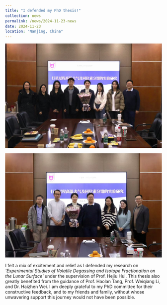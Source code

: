 ```yaml
---
title: "I defended my PhD thesis!"
collection: news
permalink: /news/2024-11-23-news
date: 2024-11-23
location: "Nanjing, China"
---
```


![group photo](../images/37f0b5940f9aecd61b4e69da7723da9.jpg)

![committee photo](../images/3da67f6f7521b2a8f16451233f41681.jpg)

I felt a mix of excitement and relief as I defended my research on *'Experimental Studies of Volatile Degassing and Isotope Fractionation on the Lunar Surface'* under the supervision of Prof. Hejiu Hui. This thesis also greatly benefited from the guidance of Prof. Haolan Tang, Prof. Weiqiang Li, and Dr. Haizhen Wei. I am deeply grateful to my PhD committee for their constructive feedback, and to my friends and family, without whose unwavering support this journey would not have been possible.
